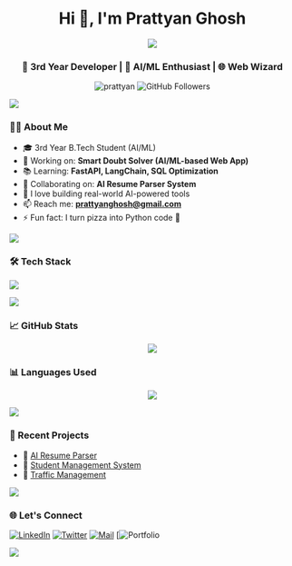 
<h1 align="center">Hi 👋, I'm Prattyan Ghosh</h1>

<p align="center">
  <img src="https://readme-typing-svg.demolab.com/?lines=Python%20Developer;Open%20Source%20Enthusiast;Always%20learning%20new%20Stuffs&font=Fira%20Code&center=true&width=440&height=45&color=1BFFDF&vCenter=true&pause=1000&size=22" /></a>
</p>
<h3 align="center">🚀 3rd Year Developer | 🤖 AI/ML Enthusiast | 🌐 Web Wizard</h3>

<p align="center">
  <img src="https://komarev.com/ghpvc/?username=prattyan&label=Profile%20views&color=0e75b6&style=flat" alt="prattyan" />
  <img src="https://img.shields.io/github/followers/prattyan?label=Followers&style=social" alt="GitHub Followers" />
</p>

<a href="https://github.com/404"><img src="https://user-images.githubusercontent.com/73097560/115834477-dbab4500-a447-11eb-908a-139a6edaec5c.gif"></a>



### 🧑‍💻 About Me

- 🎓 3rd Year B.Tech Student (AI/ML)
- 🚀 Working on: **Smart Doubt Solver (AI/ML-based Web App)**
- 📚 Learning: **FastAPI, LangChain, SQL Optimization**
- 👯 Collaborating on: **AI Resume Parser System**
- 📝 I love building real-world AI-powered tools
- 📫 Reach me: **prattyanghosh@gmail.com**
- ⚡ Fun fact: I turn pizza into Python code 🍕

<a href="https://github.com/404"><img src="https://user-images.githubusercontent.com/73097560/115834477-dbab4500-a447-11eb-908a-139a6edaec5c.gif"></a>

### 🛠️ Tech Stack

<p align="left">
  <img src="https://skillicons.dev/icons?i=python,java,javascript,react,nodejs,html,css,tailwind,mysql,sqlite,git,github,linux,vscode" />
</p>

<a href="https://github.com/404"><img src="https://user-images.githubusercontent.com/73097560/115834477-dbab4500-a447-11eb-908a-139a6edaec5c.gif"></a>

### 📈 GitHub Stats

<p align="center">
  <img src="https://github-readme-stats.vercel.app/api?username=prattyan&show_icons=true&theme=default" />
</p>

### 📊 Languages Used

<p align="center">
  <img src="https://github-readme-stats.vercel.app/api/top-langs/?username=prattyan&layout=compact&theme=default" />
</p>

<a href="https://github.com/404"><img src="https://user-images.githubusercontent.com/73097560/115834477-dbab4500-a447-11eb-908a-139a6edaec5c.gif"></a>

### 🚀 Recent Projects

- 🔹 [AI Resume Parser](https://github.com/prattyan/resume-parser)
- 🔹 [Student Management System](https://github.com/prattyan/student-management-system)
- 🔹 [Traffic Management](https://github.com/prattyan/traffic-manage)

<a href="https://github.com/404"><img src="https://user-images.githubusercontent.com/73097560/115834477-dbab4500-a447-11eb-908a-139a6edaec5c.gif"></a>

### 🌐 Let's Connect

[![LinkedIn](https://img.shields.io/badge/LinkedIn-blue?logo=linkedin&logoColor=white)](https://linkedin.com/in/prattyanghosh)
[![Twitter](https://img.shields.io/badge/Twitter-blue?logo=twitter&logoColor=white)](https://twitter.com/prattyan)
[![Mail](https://img.shields.io/badge/Email-grey?logo=gmail&logoColor=white)](mailto:prattyanghosh@gmail.com)
[![Portfolio]([https://prattyanghosh.vercel.app](https://prattyanghosh.vercel.app/))

<a href="https://github.com/404"><img src="https://user-images.githubusercontent.com/73097560/115834477-dbab4500-a447-11eb-908a-139a6edaec5c.gif"></a>
